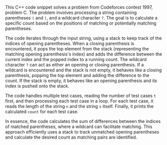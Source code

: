 This C++ code snippet solves a problem from Codeforces contest 1997, problem C. The problem involves processing a string containing parentheses `(` and `)`, and a wildcard character `?`. The goal is to calculate a specific count based on the positions of matching or potentially matching parentheses.

The code iterates through the input string, using a stack to keep track of the indices of opening parentheses. When a closing parenthesis is encountered, it pops the top element from the stack (representing the matching opening parenthesis's index) and adds the difference between the current index and the popped index to a running count. The wildcard character `?` can act as either an opening or closing parenthesis. If a wildcard is encountered and the stack is not empty, it behaves like a closing parenthesis, popping the top element and adding the difference to the count. If the stack is empty, it behaves like an opening parenthesis and its index is pushed onto the stack.

The code handles multiple test cases, reading the number of test cases `t` first, and then processing each test case in a loop. For each test case, it reads the length of the string `n` and the string `s` itself. Finally, it prints the calculated `count` for each test case.

In essence, the code calculates the sum of differences between the indices of matched parentheses, where a wildcard can facilitate matching. This approach efficiently uses a stack to track unmatched opening parentheses and calculate the desired count as matching pairs are identified.